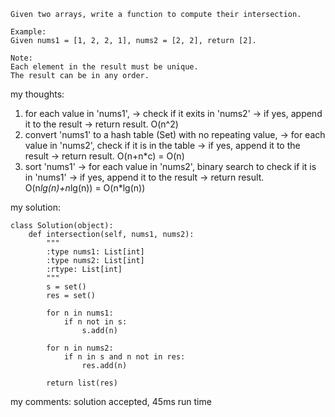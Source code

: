 ```
Given two arrays, write a function to compute their intersection.

Example:
Given nums1 = [1, 2, 2, 1], nums2 = [2, 2], return [2].

Note:
Each element in the result must be unique.
The result can be in any order.
```
my thoughts:
1. for each value in 'nums1', ->
   check if it exits in 'nums2' ->
   if yes, append it to the result ->
   return result.
   O(n^2)
2. convert 'nums1' to a hash table (Set) with no repeating value, ->
   for each value in 'nums2', check if it is in the table ->
   if yes, append it to the result ->
   return result.
   O(n+n*c) = O(n)
3. sort 'nums1' ->
   for each value in 'nums2', binary search to check if it is in 'nums1' ->
   if yes, append it to the result ->
   return result.
   O(n*lg(n)+n*lg(n)) = O(n*lg(n))
   

my solution:
```
class Solution(object):
    def intersection(self, nums1, nums2):
        """
        :type nums1: List[int]
        :type nums2: List[int]
        :rtype: List[int]
        """
        s = set()
        res = set()
        
        for n in nums1:
            if n not in s:
                s.add(n)
        
        for n in nums2:
            if n in s and n not in res:
                res.add(n)
                
        return list(res)

```

my comments:
solution accepted, 45ms run time
